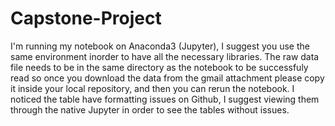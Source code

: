 # Capstone-Project
I'm running my notebook on Anaconda3 (Jupyter), I suggest you use the same environment inorder to have all the necessary libraries. 
The raw data file needs to be in the same directory as the notebook to be successfuly read so once you download the data from the gmail attachment please copy it inside your local repository, and then you can rerun the notebook. 
I noticed the table have formatting issues on Github, I suggest viewing them through the native Jupyter in order to see the tables without issues. 
